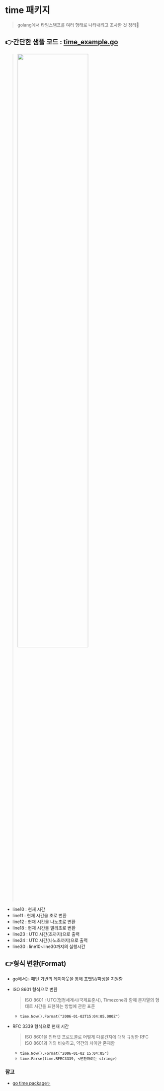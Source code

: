 # time 패키지
> golang에서 타임스탬프를 여러 형태로 나타내려고 조사한 것 정리📝

## 👉간단한 샘플 코드 : [time_example.go](https://github.com/sujiny-tech/TIL/blob/main/programming/Golang/time/time_example.go)
> <img src="https://user-images.githubusercontent.com/72974863/199625925-7b5c9144-d056-4ae6-81ca-285541a501e7.png" width="70%" height="70%">
+ line10 : 현재 시간
+ line11 : 현재 시간을 초로 변환
+ line12 : 현재 시간을 나노초로 변환
+ line18 : 현재 시간을 밀리초로 변환
+ line23 : UTC 시간(초까지)으로 출력
+ line24 : UTC 시간(나노초까지)으로 출력
+ line30 : line10~line30까지의 실행시간

## 👉형식 변환(Format)
+ go에서는 패턴 기반의 레이아웃을 통해 포맷팅/파싱을 지원함


+ ISO 8601 형식으로 변환
  > ISO 8601 : UTC(협정세계시/국제표준시), Timezone과 함께 문자열의 형태로 시간을 표현하는 방법에 관한 표준
   + `time.Now().Format("2006-01-02T15:04:05.000Z")`
   

+ RFC 3339 형식으로 현재 시간
  > ISO 8601을 인터넷 프로토콜로 어떻게 다룰건지에 대해 규정한 RFC   
  > ISO 8601과 거의 비슷하고, 약간의 차이만 존재함


   + `time.Now().Format("2006-01-02 15:04:05")`
   + `time.Parse(time.RFRC3339, <변환하려는 string>)`
   

### 참고
+ [go time package✨](https://pkg.go.dev/time)
